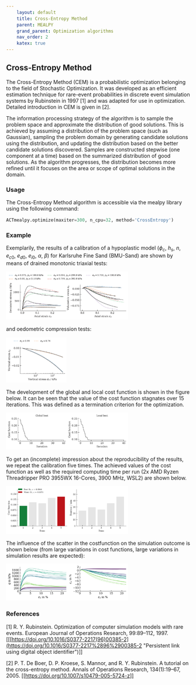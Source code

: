 ```yaml
---
    layout: default
    title: Cross-Entropy Method
    parent: MEALPY
    grand_parent: Optimization algorithms
    nav_order: 2
    katex: true
---
```

## Cross-Entropy Method

The Cross-Entropy Method (CEM) is a probabilistic optimization belonging to the field of Stochastic Optimization. It was developed as an efficient estimation technique for rare-event probabilities in discrete event simulation systems by Rubinstein in 1997 [1] and was adapted for use in optimization. Detailed introduction in CEM is given in [2].

The information processing strategy of the algorithm is to sample the problem space and approximate the distribution of good solutions. This is achieved by assuming a distribution of the problem space (such as Gaussian), sampling the problem domain by generating candidate solutions using the distribution, and updating the distribution based on the better candidate solutions discovered. Samples are constructed stepwise (one component at a time) based on the summarized distribution of good solutions. As the algorithm progresses, the distribution becomes more refined until it focuses on the area or scope of optimal solutions in the domain.

### Usage
The Cross-Entropy Method algorithm is accessible via the mealpy library using the following command:
```python
ACTmealpy.optimize(maxiter=300, n_cpu=32, method='CrossEntropy')
```
### Example
Exemplarily, the results of a calibration of a hypoplastic model ($\phi_c$, $h_s$, $n$, $e_{c0}$, $e_{d0}$, $e_{i0}$, $\alpha$, $\beta$) for Karlsruhe Fine Sand (BMU-Sand) are shown by means of drained monotonic triaxial tests:

<img src="./cem/triaxCD.png" alt="triaxCD" width="66%"/>

and oedometric compression tests:

<img src="./cem/oedometer.png" alt="oedometer" width="33%"/>

The development of the global and local cost function is shown in the figure below. It can be seen that the value of the cost function stagnates over 15 iterations. This was defined as a termination criterion for the optimization.

<img src="./cem/fitness_function.png" alt="fitness_function" width="66%"/>

To get an (incomplete) impression about the reproducibility of the results, we repeat the calibration five times. The achieved values of the cost function as well as the required computing time per run (2x AMD Ryzen Threadripper PRO 3955WX 16-Cores, 3900 MHz, WSL2) are shown below.

<img src="./cem/statistics.png" alt="statistics" width="66%"/>

The influence of the scatter in the costfunction on the simulation outcome is shown below (from large variations in cost functions, large variations in simulation results are expected):

<img src="./cem/triaxCD_all.png" alt="triaxCD_all" width="66%"/>

### References
[1] R. Y. Rubinstein. Optimization of computer simulation models with rare events. European Journal of Operations Research, 99:89–112, 1997. [[[https://doi.org/10.1016/S0377-2217(96)00385-2](https://doi.org/10.1016/S0377-2217%2896%2900385-2 "Persistent link using digital object identifier")]]

[2] P. T. De Boer, D. P. Kroese, S. Mannor, and R. Y. Rubinstein. A tutorial on the cross-entropy method. Annals of Operations Research, 134(1):19–67, 2005. [[https://doi.org/10.1007/s10479-005-5724-z]]
